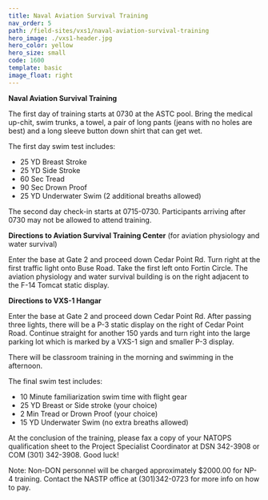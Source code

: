 ```yaml
---
title: Naval Aviation Survival Training
nav_order: 5
path: /field-sites/vxs1/naval-aviation-survival-training
hero_image: ./vxs1-header.jpg
hero_color: yellow
hero_size: small
code: 1600
template: basic
image_float: right
---
```

**Naval Aviation Survival Training**

The first day of training starts at 0730 at the ASTC pool. Bring the medical up-chit, swim trunks, a towel, a pair of long pants (jeans with no holes are best) and a long sleeve button down shirt that can get wet.

The first day swim test includes:

- 25 YD Breast Stroke
- 25 YD Side Stroke
- 60 Sec Tread
- 90 Sec Drown Proof
- 25 YD Underwater Swim (2 additional breaths allowed)

The second day check-in starts at 0715-0730. Participants arriving after 0730 may not be allowed to attend training.

**Directions to Aviation Survival Training Center** (for aviation physiology and water survival)

Enter the base at Gate 2 and proceed down Cedar Point Rd. Turn right at the first traffic light onto Buse Road. Take the first left onto Fortin Circle. The aviation physiology and water survival building is on the right adjacent to the F-14 Tomcat static display.

**Directions to VXS-1 Hangar**

Enter the base at Gate 2 and proceed down Cedar Point Rd. After passing three lights, there will be a P-3 static display on the right of Cedar Point Road. Continue straight for another 150 yards and turn right into the large parking lot which is marked by a VXS-1 sign and smaller P-3 display.

There will be classroom training in the morning and swimming in the afternoon.

The final swim test includes:

- 10 Minute familiarization swim time with flight gear
- 25 YD Breast or Side stroke (your choice)
- 2 Min Tread or Drown Proof (your choice)
- 15 YD Underwater Swim (no extra breaths allowed)

At the conclusion of the training, please fax a copy of your NATOPS qualification sheet to the Project Specialist Coordinator at DSN 342-3908 or COM (301) 342-3908. Good luck!

Note: Non-DON personnel will be charged approximately $2000.00 for NP-4 training. Contact the NASTP office at (301)342-0723 for more info on how to pay.